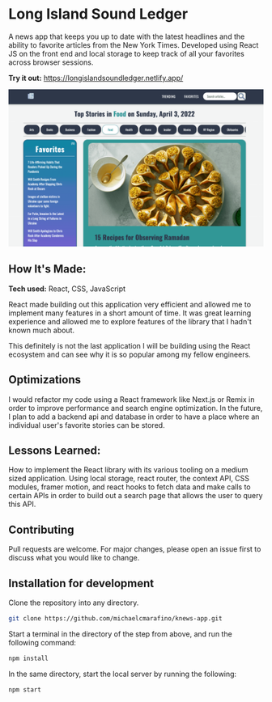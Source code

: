 # Long Island Sound Ledger

A news app that keeps you up to date with the latest headlines and the ability to favorite articles from the New York Times. Developed using React JS on the front end and local storage to keep track of all your favorites across browser sessions.

**Try it out:** https://longislandsoundledger.netlify.app/

![Long Island Sound Ledger application](/src/images/knews-app.png)

## How It's Made:

**Tech used:** React, CSS, JavaScript

React made building out this application very efficient and allowed me to implement many features in a short amount of time. It was great learning experience and allowed me to explore features of the library that I hadn't known much about. 

This definitely is not the last application I will be building using the React ecosystem and can see why it is so popular among my fellow engineers.

## Optimizations

I would refactor my code using a React framework like Next.js or Remix in order to improve performance and search engine optimization. In the future, I plan to add a backend api and database in order to have a place where an individual user's favorite stories can be stored.

## Lessons Learned:

How to implement the React library with its various tooling on a medium sized application. Using local storage, react router, the context API, CSS modules, framer motion, and react hooks to fetch data and make calls to certain APIs in order to build out a search page that allows the user to query this API.

## Contributing

Pull requests are welcome. For major changes, please open an issue first to discuss what you would like to change.

## Installation for development

Clone the repository into any directory.

```bash
git clone https://github.com/michaelcmarafino/knews-app.git

```

Start a terminal in the directory of the step from above, and run the following command:
```bash
npm install
```

In the same directory, start the local server by running the following:
```bash
npm start
```